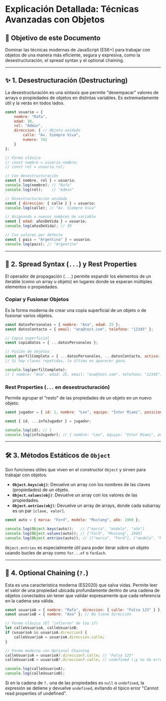 # Explicación Detallada: Técnicas Avanzadas con Objetos

## 🎯 Objetivo de este Documento

Dominar las técnicas modernas de JavaScript (ES6+) para trabajar con objetos de una manera más eficiente, segura y expresiva, como la desestructuración, el spread syntax y el optional chaining.

---

## ✨ 1. Desestructuración (Destructuring)

La desestructuración es una sintaxis que permite "desempacar" valores de arrays o propiedades de objetos en distintas variables. Es extremadamente útil y la verás en todos lados.

```javascript
const usuario = {
    nombre: "Rafa",
    edad: 30,
    rol: "Admin",
    direccion: { // Objeto anidado
        calle: "Av. Siempre Viva",
        numero: 742
    }
};

// Forma clásica
// const nombre = usuario.nombre;
// const rol = usuario.rol;

// Con desestructuración
const { nombre, rol } = usuario;
console.log(nombre); // "Rafa"
console.log(rol);    // "Admin"

// Desestructuración anidada
const { direccion: { calle } } = usuario;
console.log(calle); // "Av. Siempre Viva"

// Asignando a nuevos nombres de variable
const { edad: añosDeVida } = usuario;
console.log(añosDeVida); // 30

// Con valores por defecto
const { pais = "Argentina" } = usuario;
console.log(pais); // "Argentina"
```

---

## 🚀 2. Spread Syntax (`...`) y Rest Properties

El operador de propagación (`...`) permite expandir los elementos de un iterable (como un array u objeto) en lugares donde se esperan múltiples elementos o propiedades.

### Copiar y Fusionar Objetos
Es la forma moderna de crear una copia superficial de un objeto o de fusionar varios objetos.

```javascript
const datosPersonales = { nombre: "Ana", edad: 25 };
const datosContacto = { email: "ana@test.com", telefono: "12345" };

// Copia superficial
const copiaDatos = { ...datosPersonales };

// Fusión de objetos
const perfilCompleto = { ...datosPersonales, ...datosContacto, activa: true };
// Si hay claves repetidas, la última en aparecer gana.

console.log(perfilCompleto);
// { nombre: "Ana", edad: 25, email: "ana@test.com", telefono: "12345", activa: true }
```

### Rest Properties (`...` en desestructuración)
Permite agrupar el "resto" de las propiedades de un objeto en un nuevo objeto.

```javascript
const jugador = { id: 1, nombre: "Leo", equipo: "Inter Miami", posicion: "Delantero" };

const { id, ...infoJugador } = jugador;

console.log(id); // 1
console.log(infoJugador); // { nombre: "Leo", equipo: "Inter Miami", posicion: "Delantero" }
```

---

## 🛠️ 3. Métodos Estáticos de `Object`

Son funciones útiles que viven en el constructor `Object` y sirven para trabajar con objetos.

- **`Object.keys(obj)`**: Devuelve un array con los nombres de las claves (propiedades) de un objeto.
- **`Object.values(obj)`**: Devuelve un array con los valores de las propiedades.
- **`Object.entries(obj)`**: Devuelve un array de arrays, donde cada subarray es un par `[clave, valor]`.

```javascript
const auto = { marca: "Ford", modelo: "Mustang", año: 1969 };

console.log(Object.keys(auto));   // ["marca", "modelo", "año"]
console.log(Object.values(auto)); // ["Ford", "Mustang", 1969]
console.log(Object.entries(auto)); // [["marca", "Ford"], ["modelo", "Mustang"], ["año", 1969]]
```
`Object.entries` es especialmente útil para poder iterar sobre un objeto usando bucles de array como `for...of` o `forEach`.

---

## 🔗 4. Optional Chaining (`?.`)

Esta es una característica moderna (ES2020) que salva vidas. Permite leer el valor de una propiedad ubicada profundamente dentro de una cadena de objetos conectados sin tener que validar expresamente que cada referencia en la cadena sea válida.

```javascript
const usuarioA = { nombre: "Rafa", direccion: { calle: "Falsa 123" } };
const usuarioB = { nombre: "Ana" }; // No tiene dirección

// Forma clásica (El "infierno" de los if)
let calleUsuarioA, calleUsuarioB;
if (usuarioA && usuarioA.direccion) {
    calleUsuarioA = usuarioA.direccion.calle;
}

// Forma moderna con Optional Chaining
calleUsuarioA = usuarioA?.direccion?.calle; // "Falsa 123"
calleUsuarioB = usuarioB?.direccion?.calle; // undefined (¡y no da error!)

console.log(calleUsuarioA);
console.log(calleUsuarioB);
```
Si en la cadena de `?.` una de las propiedades es `null` o `undefined`, la expresión se detiene y devuelve `undefined`, evitando el típico error "Cannot read properties of undefined".
